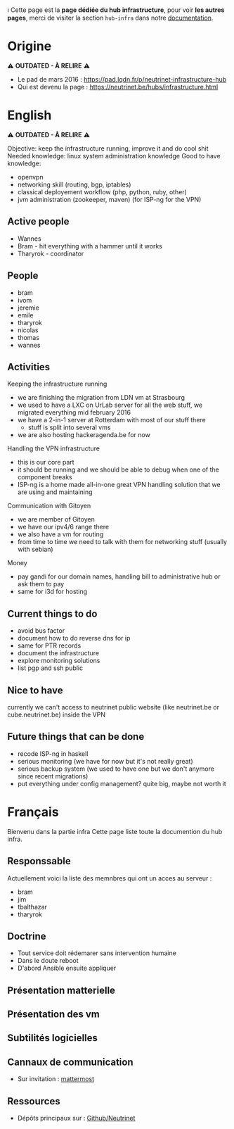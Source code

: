 <!-- TITLE: hub infra -->
<!-- SUBTITLE: Infrastructure - Infrastructuur, Sysadmin, Servers & Codes-->

:information_source: Cette page est la **page dédiée du hub infrastructure**, pour voir **les autres pages**, merci de visiter la section `hub-infra` dans notre [documentation](all).

# Origine
:warning:  **OUTDATED - À RELIRE** :warning: 

* Le pad de mars 2016 : https://pad.lqdn.fr/p/neutrinet-infrastructure-hub
* Qui est devenu la page : https://neutrinet.be/hubs/infrastructure.html

# English
:warning:  **OUTDATED - À RELIRE** :warning: 

Objective: keep the infrastructure running, improve it and do cool shit
Needed knowledge: linux system administration knowledge
Good to have knowledge:

* openvpn
* networking skill (routing, bgp, iptables)
* classical deployement workflow (php, python, ruby, other)
* jvm administration (zookeeper, maven) (for ISP-ng for the VPN)

## Active people

* Wannes
* Bram - hit everything with a hammer until it works
* Tharyrok - coordinator

## People

* bram
* ivom
* jeremie
* emile
* tharyrok
* nicolas
* thomas
* wannes

## Activities

Keeping the infrastructure running
* we are finishing the migration from LDN vm at Strasbourg
* we used to have a LXC on UrLab server for all the web stuff, we migrated everything mid february 2016
* we have a 2-in-1 server at Rotterdam with most of our stuff there
	* stuff is split into several vms
* we are also hosting hackeragenda.be for now

Handling the VPN infrastructure
* this is our core part
* it should be running and we should be able to debug when one of the component breaks
* ISP-ng is a home made all-in-one great VPN handling solution that we are using and maintaining

Communication with Gitoyen
* we are member of Gitoyen
* we have our ipv4/6 range there
* we also have a vm for routing
* from time to time we need to talk with them for networking stuff (usually with sebian)

Money
* pay gandi for our domain names, handling bill to administrative hub or ask them to pay
* same for i3d for hosting

## Current things to do

* avoid bus factor
* document how to do reverse dns for ip
* same for PTR records
* document the infrastructure
* explore monitoring solutions
* list pgp and ssh public

## Nice to have

currently we can't access to neutrinet public website (like neutrinet.be or cube.neutrinet.be) inside the VPN

## Future things that can be done

* recode ISP-ng in haskell
* serious monitoring (we have for now but it's not really great)
* serious backup system (we used to have one but we don't anymore since recent migrations)
* put everything under config management? quite big, maybe not worth it


# Français
Bienvenu dans la partie infra
Cette page liste toute la documention du hub infra.

## Responssable
Actuellement voici la liste des memnbres qui ont un acces au serveur : 
* bram
* jim
* tbalthazar
* tharyrok

## Doctrine

* Tout service doit rédemarer sans intervention humaine
* Dans le doute reboot
* D'abord Ansible ensuite appliquer

## Présentation matterielle

## Présentation des vm

## Subtilités logicielles

## Cannaux de communication

* Sur invitation : [mattermost](https://chat.neutrinet.be/neutrinet/channels/hub-infra)

## Ressources

* Dépôts principaux sur : [Github/Neutrinet](https://github.com/neutrinet)

